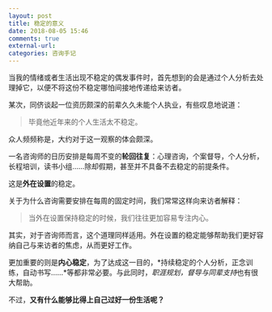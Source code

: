```yaml
---
layout: post
title: 稳定的意义
date: 2018-08-05 15:46
comments: true
external-url:
categories: 咨询手记
---
```


当我的情绪或者生活出现不稳定的偶发事件时，首先想到的会是通过个人分析去处理掉它，以便不将这份不稳定哪怕间接地传递给来访者。

某次，同侪谈起一位资历颇深的前辈久久未能个人执业，有些叹息地说道：

> 毕竟他近年来的个人生活太不稳定。

众人频频称是，大约对于这一观察的体会颇深。

一名咨询师的日历安排是每周不变的**轮回往复**：心理咨询，个案督导，个人分析，长程培训，读书小组……除却假期，甚至并不具备不去稳定的前提条件。

这是**外在设置**的稳定。

关于为什么咨询需要安排在每周的固定时间，我们常常这样向来访者解释：

> 当外在设置保持稳定的时候，我们往往更加容易专注内心。

其实，对于咨询师而言，这个道理同样适用。外在设置的稳定能够帮助我们更好容纳自己与来访者的焦虑，从而更好工作。

更加重要的则是**内心稳定**，为了达成这一目的，*持续稳定的个人分析，正念训练，自动书写……*等都非常必要。与此同时，*职涯规划，督导与同辈支持*也有很大帮助。

不过，**又有什么能够比得上自己过好一份生活呢？**
